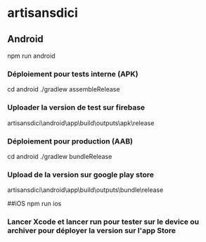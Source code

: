 # artisansdici

## Android 
npm run android 

### Déploiement pour tests interne (APK)
cd android 
./gradlew assembleRelease

### Uploader la version de test sur firebase 
artisansdici\android\app\build\outputs\apk\release

### Déploiement pour production (AAB)
cd android 
./gradlew bundleRelease

### Upload de la version sur google play store 
artisansdici\android\app\build\outputs\bundle\release

##iOS
npm run ios 

### Lancer Xcode et lancer run pour tester sur le device ou archiver pour déployer la version sur l'app Store